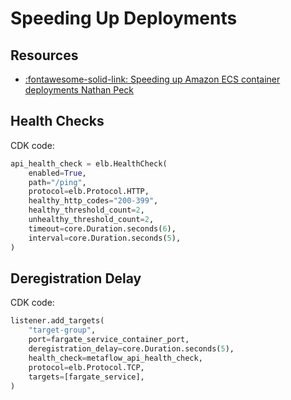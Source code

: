Speeding Up Deployments
===

Resources
---

- [:fontawesome-solid-link: Speeding up Amazon ECS container deployments Nathan Peck][1]

<!-- Links -->
[1]: https://nathanpeck.com/speeding-up-amazon-ecs-container-deployments/

Health Checks
---

CDK code:

```python
api_health_check = elb.HealthCheck(
    enabled=True,
    path="/ping",
    protocol=elb.Protocol.HTTP,
    healthy_http_codes="200-399",
    healthy_threshold_count=2,
    unhealthy_threshold_count=2,
    timeout=core.Duration.seconds(6),
    interval=core.Duration.seconds(5),
)
```

Deregistration Delay
---

CDK code:

```python
listener.add_targets(
    "target-group",
    port=fargate_service_container_port,
    deregistration_delay=core.Duration.seconds(5),
    health_check=metaflow_api_health_check,
    protocol=elb.Protocol.TCP,
    targets=[fargate_service],
)
```
